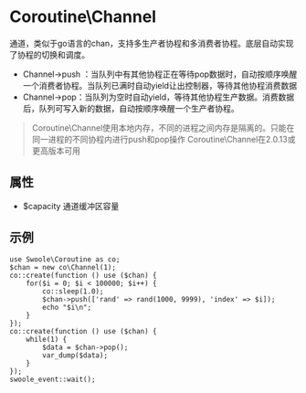 # Coroutine\Channel
通道，类似于go语言的chan，支持多生产者协程和多消费者协程。底层自动实现了协程的切换和调度。

* Channel->push ：当队列中有其他协程正在等待pop数据时，自动按顺序唤醒一个消费者协程。当队列已满时自动yield让出控制器，等待其他协程消费数据
* Channel->pop：当队列为空时自动yield，等待其他协程生产数据。消费数据后，队列可写入新的数据，自动按顺序唤醒一个生产者协程。

>Coroutine\Channel使用本地内存，不同的进程之间内存是隔离的。只能在同一进程的不同协程内进行push和pop操作
> Coroutine\Channel在2.0.13或更高版本可用

## 属性
* $capacity 通道缓冲区容量
## 示例
```
use Swoole\Coroutine as co;
$chan = new co\Channel(1);
co::create(function () use ($chan) {
    for($i = 0; $i < 100000; $i++) {
        co::sleep(1.0);
        $chan->push(['rand' => rand(1000, 9999), 'index' => $i]);
        echo "$i\n";
    }
});
co::create(function () use ($chan) {
    while(1) {
        $data = $chan->pop();
        var_dump($data);
    }
});
swoole_event::wait();
```